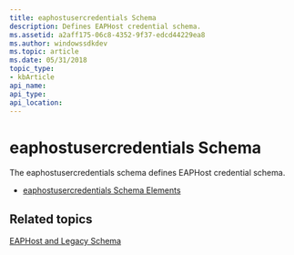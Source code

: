 ```yaml
---
title: eaphostusercredentials Schema
description: Defines EAPHost credential schema.
ms.assetid: a2aff175-06c8-4352-9f37-edcd44229ea8
ms.author: windowssdkdev
ms.topic: article
ms.date: 05/31/2018
topic_type: 
- kbArticle
api_name: 
api_type: 
api_location: 
---
```


# eaphostusercredentials Schema

The eaphostusercredentials schema defines EAPHost credential schema.

-   [eaphostusercredentials Schema Elements](eaphostusercredentialsschema-elements.md)

## Related topics

<dl> <dt>

[EAPHost and Legacy Schema](eaphost-schemas.md)
</dt> </dl>

 

 




